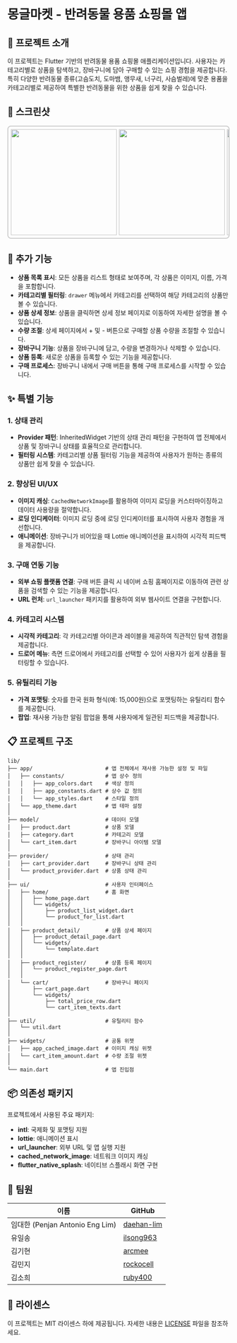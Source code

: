 # 몽글마켓 - 반려동물 용품 쇼핑몰 앱

## 📌 프로젝트 소개

이 프로젝트는 Flutter 기반의 반려동물 용품 쇼핑몰 애플리케이션입니다. 사용자는 카테고리별로 상품을 탐색하고, 장바구니에 담아 구매할 수 있는 쇼핑 경험을 제공합니다. 특히 다양한 반려동물 종류(고슴도치, 도마뱀, 앵무새, 너구리, 사슴벌레)에 맞춘 용품을 카테고리별로 제공하여 특별한 반려동물을 위한 상품을 쉽게 찾을 수 있습니다.

## 📱 스크린샷

<div style="display: flex; overflow-x: auto; border: 2px solid #ccc; padding: 6px; border-radius: 8px;">  
  <img src="images/1.png" width="240" style="margin-right: 5px;" />  
  <img src="images/2.png" width="240" style="margin-right: 5px;" />  
  <img src="images/3.png" width="240" style="margin-right: 5px;" />  
  <img src="images/4.png" width="240" style="margin-right: 5px;" />  
  <img src="images/5.png" width="240" style="margin-right: 5px;" />  
  <img src="images/6.png" width="240" style="margin-right: 5px;" />  
  <img src="images/7.png" width="240" style="margin-right: 5px;" />  
  <img src="images/8.png" width="240" style="margin-right: 5px;" />  
  <img src="images/9.png" width="240" />  
</div>

## 🎯 추가 기능

- **상품 목록 표시**: 모든 상품을 리스트 형태로 보여주며, 각 상품은 이미지, 이름, 가격을 포함합니다.
- **카테고리별 필터링**: `drawer` 메뉴에서 카테고리를 선택하여 해당 카테고리의 상품만 볼 수 있습니다.
- **상품 상세 정보**: 상품을 클릭하면 상세 정보 페이지로 이동하여 자세한 설명을 볼 수 있습니다.
- **수량 조절**: 상세 페이지에서 + 및 - 버튼으로 구매할 상품 수량을 조절할 수 있습니다.
- **장바구니 기능**: 상품을 장바구니에 담고, 수량을 변경하거나 삭제할 수 있습니다.
- **상품 등록**: 새로운 상품을 등록할 수 있는 기능을 제공합니다.
- **구매 프로세스**: 장바구니 내에서 구매 버튼을 통해 구매 프로세스를 시작할 수 있습니다.

## ✨ 특별 기능

### 1. 상태 관리

- **Provider 패턴**: InheritedWidget 기반의 상태 관리 패턴을 구현하여 앱 전체에서 상품 및 장바구니 상태를 효율적으로 관리합니다.
- **필터링 시스템**: 카테고리별 상품 필터링 기능을 제공하여 사용자가 원하는 종류의 상품만 쉽게 찾을 수 있습니다.

### 2. 향상된 UI/UX

- **이미지 캐싱**: `CachedNetworkImage`를 활용하여 이미지 로딩을 커스터마이징하고 데이터 사용량을 절약합니다.
- **로딩 인디케이터**: 이미지 로딩 중에 로딩 인디케이터를 표시하여 사용자 경험을 개선합니다.
- **애니메이션**: 장바구니가 비어있을 때 Lottie 애니메이션을 표시하여 시각적 피드백을 제공합니다.

### 3. 구매 연동 기능

- **외부 쇼핑 플랫폼 연결**: 구매 버튼 클릭 시 네이버 쇼핑 홈페이지로 이동하여 관련 상품을 검색할 수 있는 기능을 제공합니다.
- **URL 런처**: `url_launcher` 패키지를 활용하여 외부 웹사이트 연결을 구현합니다.

### 4. 카테고리 시스템

- **시각적 카테고리**: 각 카테고리별 아이콘과 레이블을 제공하여 직관적인 탐색 경험을 제공합니다.
- **드로어 메뉴**: 측면 드로어에서 카테고리를 선택할 수 있어 사용자가 쉽게 상품을 필터링할 수 있습니다.

### 5. 유틸리티 기능

- **가격 포맷팅**: 숫자를 한국 원화 형식(예: 15,000원)으로 포맷팅하는 유틸리티 함수를 제공합니다.
- **팝업**: 재사용 가능한 알림 팝업을 통해 사용자에게 일관된 피드백을 제공합니다.

## 📋 프로젝트 구조

```
lib/
├── app/                       # 앱 전체에서 재사용 가능한 설정 및 파일
│   ├── constants/             # 앱 상수 정의
│   │   ├── app_colors.dart    # 색상 정의
│   │   ├── app_constants.dart # 상수 값 정의
│   │   └── app_styles.dart    # 스타일 정의
│   └── app_theme.dart         # 앱 테마 설정
│
├── model/                     # 데이터 모델
│   ├── product.dart           # 상품 모델
│   ├── category.dart          # 카테고리 모델
│   └── cart_item.dart         # 장바구니 아이템 모델
│
├── provider/                  # 상태 관리
│   ├── cart_provider.dart     # 장바구니 상태 관리
│   └── product_provider.dart  # 상품 상태 관리
│
├── ui/                        # 사용자 인터페이스
│   ├── home/                  # 홈 화면
│   │   ├── home_page.dart
│   │   └── widgets/
│   │       ├── product_list_widget.dart
│   │       └── product_for_list.dart
│   │
│   ├── product_detail/        # 상품 상세 페이지
│   │   ├── product_detail_page.dart
│   │   └── widgets/
│   │       └── template.dart
│   │
│   ├── product_register/      # 상품 등록 페이지
│   │   └── product_register_page.dart
│   │
│   └── cart/                  # 장바구니 페이지
│       ├── cart_page.dart
│       └── widgets/
│           ├── total_price_row.dart
│           └── cart_item_texts.dart
│
├── util/                      # 유틸리티 함수
│   └── util.dart
│
├── widgets/                   # 공통 위젯
│   ├── app_cached_image.dart  # 이미지 캐싱 위젯
│   └── cart_item_amount.dart  # 수량 조절 위젯
│
└── main.dart                  # 앱 진입점
```

## 📦 의존성 패키지

프로젝트에서 사용된 주요 패키지:

- **intl**: 국제화 및 포맷팅 지원
- **lottie**: 애니메이션 표시
- **url_launcher**: 외부 URL 및 앱 실행 지원
- **cached_network_image**: 네트워크 이미지 캐싱
- **flutter_native_splash**: 네이티브 스플래시 화면 구현

## 👥 팀원

| 이름                           | GitHub                                      |
| ---------------------------- | ------------------------------------------- |
| 임대한 (Penjan Antonio Eng Lim) | [daehan-lim](https://github.com/daehan-lim) |
| 유일송                          | [ilsong963](https://github.com/ilsong963)   |
| 김기현                          | [arcmee](https://github.com/arcmee)         |
| 김민지                          | [rockocell](https://github.com/rockocell)   |
| 김소희                          | [ruby400](https://github.com/ruby400)       |

## 📄 라이센스

이 프로젝트는 MIT 라이센스 하에 제공됩니다. 자세한 내용은 [LICENSE](LICENSE) 파일을 참조하세요.
